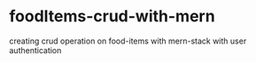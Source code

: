 # foodItems-crud-with-mern
creating crud operation on food-items  with mern-stack with user  authentication
